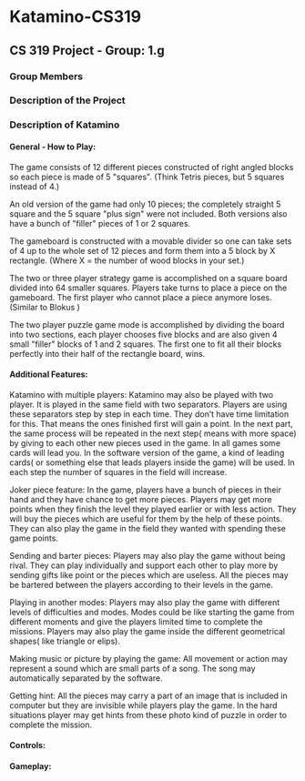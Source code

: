 # Katamino-CS319
## CS 319 Project - Group: 1.g

### Group Members


### Description of the Project

### Description of Katamino


#### General - How to Play:
The game consists of 12 different pieces constructed of right angled blocks so each
piece is made of 5 &quot;squares&quot;. (Think Tetris pieces, but 5 squares instead of 4.)

An old version of the game had only 10 pieces; the completely straight 5 square
and the 5 square &quot;plus sign&quot; were not included. Both versions also have a bunch of
&quot;filler&quot; pieces of 1 or 2 squares.

The gameboard is constructed with a movable divider so one can take sets of 4 up
to the whole set of 12 pieces and form them into a 5 block by X rectangle. (Where
X = the number of wood blocks in your set.)

The two or three player strategy game is accomplished on a square board divided
into 64 smaller squares. Players take turns to place a piece on the gameboard. The
first player who cannot place a piece anymore loses. (Similar to Blokus )

The two player puzzle game mode is accomplished by dividing the board into two
sections, each player chooses five blocks and are also given 4 small &quot;filler&quot; blocks
of 1 and 2 squares. The first one to fit all their blocks perfectly into their half of the
rectangle board, wins.

#### Additional Features:
Katamino with multiple players: Katamino may also be played with two
player. It is played in the same field with two separators. Players are using
these separators step by step in each time. They don’t have time limitation
for this. That means the ones finished first will gain a point. In the next part,
the same process will be repeated in the next step( means with more
space) by giving to each other new pieces used in the game. In all games
some cards will lead you. In the software version of the game, a kind of
leading cards( or something else that leads players inside the game) will be
used. In each step the number of squares in the field will increase.

Joker piece feature: In the game, players have a bunch of pieces in their
hand and they have chance to get more pieces. Players may get more
points when they finish the level they played earlier or with less action.
They will buy the pieces which are useful for them by the help of these
points. They can also play the game in the field they wanted with spending
these game points.

Sending and barter pieces: Players may also play the game without being
rival. They can play individually and support each other to play more by
sending gifts like point or the pieces which are useless. All the pieces may
be bartered between the players according to their levels in the game.

Playing in another modes: Players may also play the game with different
levels of difficulties and modes. Modes could be like starting the game from
different moments and give the players limited time to complete the
missions. Players may also play the game inside the different geometrical
shapes( like triangle or elips).

Making music or picture by playing the game: All movement or action may
represent a sound which are small parts of a song. The song may
automatically separated by the software.

Getting hint: All the pieces may carry a part of an image that is included in
computer but they are invisible while players play the game. In the hard
situations player may get hints from these photo kind of puzzle in order to
complete the mission.

#### Controls:


#### Gameplay:




